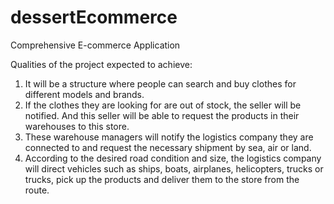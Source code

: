 # dessertEcommerce
Comprehensive E-commerce Application

Qualities of the project expected to achieve:
1. It will be a structure where people can search and buy clothes for different models and brands.
2. If the clothes they are looking for are out of stock, the seller will be notified. And this
   seller will be able to request the products in their warehouses to this store.
3. These warehouse managers will notify the logistics company they are connected to and request
   the necessary shipment by sea, air or land.
4. According to the desired road condition and size, the logistics company will direct vehicles
   such as ships, boats, airplanes, helicopters, trucks or trucks, pick up the products and deliver
   them to the store from the route.
